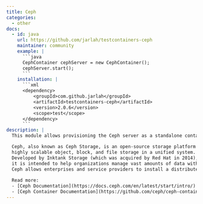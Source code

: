 ```yaml
---
title: Ceph
categories:
  - other
docs:
  - id: java
    url: https://github.com/jarlah/testcontainers-ceph
    maintainer: community
    example: |
      ```java
      CephContainer cephServer = new CephContainer();
      cephServer.start();                
      ```
    installation: |
      ```xml
      <dependency>
          <groupId>com.github.jarlah</groupId>
          <artifactId>testcontainers-ceph</artifactId>
          <version>2.0.6</version>
          <scope>test</scope>
      </dependency>
      ```
description: |
  This module allows provisioning the Ceph server as a standalone container within your tests based on [Ceph Demo Container](https://github.com/ceph/ceph-container).

  Ceph, also known as Ceph Storage, is an open-source storage platform designed to provide 
  highly scalable object, block, and file storage in a unified system. 
  Developed by Inktank Storage (which was acquired by Red Hat in 2014), 
  it is intended to help organizations manage vast amounts of data with a high level of fault tolerance and seamless scalability. 
  Ceph allows enterprises and service providers to install a distributed storage infrastructure with both performance and resilience.
    
  Read more: 
  - [Ceph Documentation](https://docs.ceph.com/en/latest/start/intro/)
  - [Ceph Container Documentation](https://github.com/ceph/ceph-container/)
---
```

